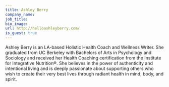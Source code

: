 ```yaml
---
title: Ashley Berry
company_name:
job_title:
bio_image:
url: http://helloashleyberry.com/
is_guest: true
---
```


Ashley Berry is an LA-based Holistic Health Coach and Wellness Writer. She graduated from UC Berkeley with Bachelors of Arts in Psychology and Sociology and received her Health Coaching certification from the Institute for Integrative Nutrition®. She believes in the power of authenticity and intentional living and is deeply passionate about supporting others who wish to create their very best lives through radiant health in mind, body, and spirit.
